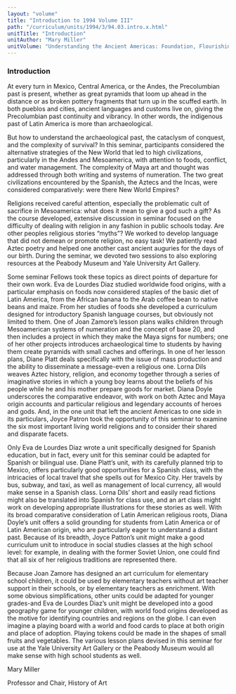 ```yaml
---
layout: "volume"
title: "Introduction to 1994 Volume III"
path: "/curriculum/units/1994/3/94.03.intro.x.html"
unitTitle: "Introduction"
unitAuthor: "Mary Miller"
unitVolume: "Understanding the Ancient Americas: Foundation, Flourishing, and Survival"
---
```

<body>
<h3>
Introduction
</h3>
At every turn in Mexico, Central America, or the Andes, the Precolumbian past is present, whether as great pyramids that loom up ahead in the distance or as broken pottery fragments that turn up in the scuffed earth. In both pueblos and cities, ancient languages and customs live on, giving the Precolumbian past continuity and vibrancy. In other words, the indigenous past of Latin America is more than archaeological.
<p>
But how to understand the archaeological past, the cataclysm of conquest, and the complexity of survival? In this seminar, participants considered the alternative strategies of the New World that led to high civilizations, particularly in the Andes and Mesoamerica, with attention to foods, conflict, and water management. The complexity of Maya art and thought was addressed through both writing and systems of numeration. The two great civilizations encountered by the Spanish, the Aztecs and the Incas, were considered comparatively: were there New World Empires?
</p>
<p>
Religions received careful attention, especially the problematic cult of sacrifice in Mesoamerica: what does it mean to give a god such a gift? As the course developed, extensive discussion in seminar focused on the difficulty of dealing with religion in any fashion in public schools today. Are other peoples religious stories “myths”? We worked to develop language that did not demean or promote religion, no easy task! We patiently read Aztec poetry and helped one another cast ancient auguries for the days of our birth. During the seminar, we devoted two sessions to also exploring resources at the Peabody Museum and Yale University Art Gallery.
</p>
<p>
Some seminar Fellows took these topics as direct points of departure for their own work. Eva de Lourdes Diaz studied worldwide food origins, with a particular emphasis on foods now considered staples of the basic diet of Latin America, from the African banana to the Arab coffee bean to native beans and maize. From her studies of foods she developed a curriculum designed for introductory Spanish language courses, but obviously not limited to them. One of Joan Zamore’s lesson plans walks children through Mesoamerican systems of numeration and the concept of base 20, and then includes a project in which they make the Maya signs for numbers; one of her other projects introduces archaeological time to students by having them create pyramids with small caches and offerings. In one of her lesson plans, Diane Platt deals specifically with the issue of mass production and the ability to disseminate a message-even a religious one. Lorna Dils weaves Aztec history, religion, and economy together through a series of imaginative stories in which a young boy learns about the beliefs of his people while he and his mother prepare goods for market. Diana Doyle underscores the comparative endeavor, with work on both Aztec and Maya origin accounts and particular religious and legendary accounts of heroes and gods. And, in the one unit that left the ancient Americas to one side in its particulars, Joyce Patron took the opportunity of this seminar to examine the six most important living world religions and to consider their shared and disparate facets.
</p>
<p>
Only Eva de Lourdes Diaz wrote a unit specifically designed for Spanish education, but in fact, every unit for this seminar could be adapted for Spanish or bilingual use. Diane Platt’s unit, with its carefully planned trip to Mexico, offers particularly good opportunities for a Spanish class, with the intricacies of local travel that she spells out for Mexico City. Her travels by bus, subway, and taxi, as well as management of local currency, all would make sense in a Spanish class. Lorna Dils’ short and easily read fictions might also be translated into Spanish for class use, and an art class might work on developing appropriate illustrations for these stories as well. With its broad comparative consideration of Latin American religious roots, Diana Doyle’s unit offers a solid grounding for students from Latin America or of Latin American origin, who are particularly eager to understand a distant past. Because of its breadth, Joyce Patton’s unit might make a good curriculum unit to introduce in social studies classes at the high school level: for example, in dealing with the former Soviet Union, one could find that all six of her religious traditions are represented there.
</p>
<p>
Because Joan Zamore has designed an art curriculum for elementary school children, it could be used by elementary teachers without art teacher support in their schools, or by elementary teachers as enrichment. With some obvious simplifications, other units could be adapted for younger grades-and Eva de Lourdes Diaz’s unit might be developed into a good geography game for younger children, with world food origins developed as the motive for identifying countries and regions on the globe. I can even imagine a playing board with a world and food cards to place at both origin and place of adoption. Playing tokens could be made in the shapes of small fruits and vegetables. The various lesson plans devised in this seminar for use at the Yale University Art Gallery or the Peabody Museum would all make sense with high school students as well.
</p>
<p>
Mary Miller
</p>
<p>
Professor and Chair, History of Art
</p>
</body>